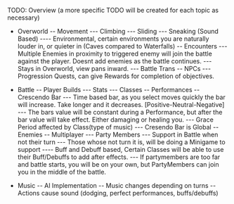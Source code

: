 TODO: Overview
(a more specific TODO will be created for each topic as necessary)


- Overworld
-- Movement
--- Climbing
--- Sliding
--- Sneaking (Sound Based)
---- Environmental, certain environments you are naturally louder in, or quieter in (Caves compared to Waterfalls)
-- Encounters
--- Multiple Enemies in proximity to triggered enemy will join the battle against the player. Doesnt add enemies as the battle continues.
--- Stays in Overworld, view pans inward.
--- Battle Trans
-- NPCs
---Progression Quests, can give Rewards for completion of objectives.

- Battle
-- Player Builds
--- Stats
--- Classes
-- Performances
-- Crescendo Bar
--- Time based bar, as you select moves quickly the bar will increase. Take longer and it decreases. [Positive-Neutral-Negative]
--- The bars value will be constant during a Performance, but after the bar value will take effect. Either damaging or healing you.
--- Grace Period affected by Class(type of music)
--- Cresendo Bar is Global
-- Enemies
-- Multiplayer
--- Party Members
--- Support in Battle when not their turn
--- Those whose not turn it is, will be doing a Minigame to support
---- Buff and Debuff based, Certain Classes will be able to use their Buff/Debuffs to add after effects.
--- If partymembers are too far and battle starts, you will be on your own, but PartyMembers can join you in the middle of the battle.

- Music
-- AI Implementation
-- Music changes depending on turns
-- Actions cause sound (dodging, perfect performances, buffs/debuffs)
